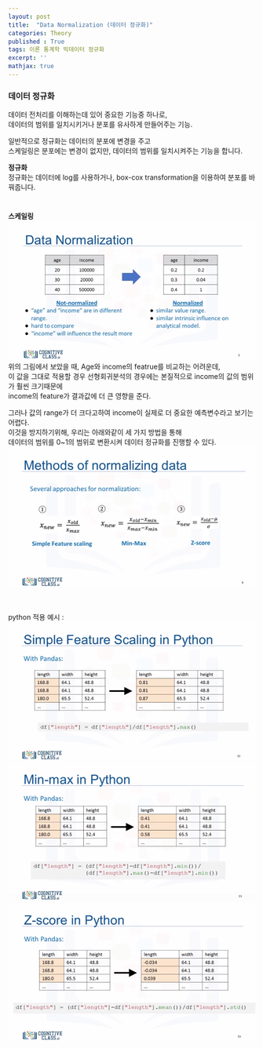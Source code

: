 ```yaml
---
layout: post
title:  "Data Normalization (데이터 정규화)"
categories: Theory
published : True
tags: 이론 통계학 빅데이터 정규화
excerpt: ''
mathjax: true
---
```


### **데이터 정규화**  
데이터 전처리를 이해하는데 있어 중요한 기능중 하나로,  
데이터의 범위를 일치시키거나 분포를 유사하게 만들어주는 기능. 
  
일반적으로 정규화는 데이터의 분포에 변경을 주고  
스케일링은 분포에는 변경이 없지만, 데이터의 범위를 일치시켜주는 기능을 합니다.  
  
**정규화**  
정규화는 데이터에 log를 사용하거나, box-cox transformation을 이용하여 분포를 바꿔줍니다.  
#
#
#
**스케일링**  
<img src='/images/data-normalization1.png' width = "600" >  
위의 그림에서 보았을 때, Age와 income의 featrue를 비교하는 어려운데,  
이 값을 그대로 적용할 경우 선형회귀분석의 경우에는 본질적으로 income의 값의 범위가 훨씬 크기때문에  
income의 feature가 결과값에 더 큰 영향을 준다.  

그러나 값의 range가 더 크다고하여 income이 실제로 더 중요한 예측변수라고 보기는 어렵다.  
이것을 방지하기위해, 우리는 아래와같이 세 가지 방법을 통해  
데이터의 범위를 0~1의 범위로 변환시켜 데이터 정규화를 진행할 수 있다.  
<img src='/images/data-normalization2.png' width = "600"><br/>


<br>
<br>
python 적용 예시 :    
<img src='/images/data-normalization3.png' width = "600">
<img src='/images/data-normalization4.png' width = "600">
<img src='/images/data-normalization5.png' width = "600">
